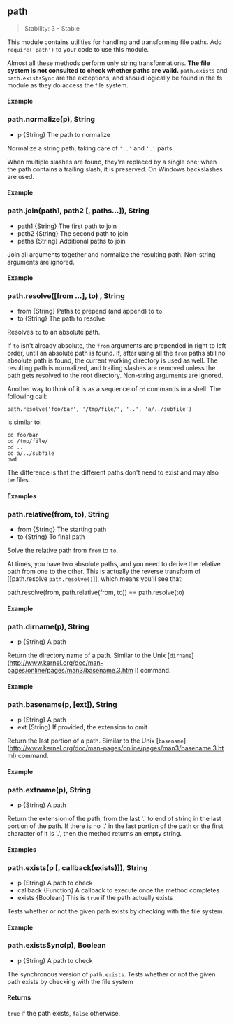 ## path

> Stability: 3 - Stable
    
This module contains utilities for handling and transforming file paths. Add
`require('path')` to your code to use this module.

Almost all these methods perform only string transformations. **The file system
is not consulted to check whether paths are valid.** `path.exists` and
`path.existsSync` are the exceptions, and should logically be found in the fs
module as they do access the file system.


#### Example

<script src='http://snippets.c9.io/github.com/c9/nodemanual.org-examples/nodejs_ref_guide/path/path.js?linestart=3&lineend=0&showlines=false' defer='defer'></script>


### path.normalize(p), String
- p {String}   The path to normalize

Normalize a string path, taking care of `'..'` and `'.'` parts.

When multiple slashes are found, they're replaced by a single one; when the path
contains a trailing slash, it is preserved. On Windows backslashes are used. 

#### Example

<script src='http://snippets.c9.io/github.com/c9/nodemanual.org-examples/nodejs_ref_guide/path/path.normalize.js?linestart=3&lineend=0&showlines=false' defer='defer'></script>



### path.join(path1, path2 [, paths...]), String
- path1 {String}  The first path to join
- path2 {String}  The second path to join
- paths {String}  Additional paths to join

Join all arguments together and normalize the resulting path. Non-string
arguments are ignored.

#### Example

<script src='http://snippets.c9.io/github.com/c9/nodemanual.org-examples/nodejs_ref_guide/path/path.join.js?linestart=3&lineend=0&showlines=false' defer='defer'></script>



### path.resolve([from ...], to) , String
- from {String}  Paths to prepend (and append) to `to`
- to {String}   The path to resolve

Resolves `to` to an absolute path.

If `to` isn't already absolute, the `from` arguments are prepended in right to
left order, until an absolute path is found. If, after using all the `from`
paths still no absolute path is found, the current working directory is used as
well. The resulting path is normalized, and trailing slashes are removed unless
the path gets resolved to the root directory. Non-string arguments are ignored.

Another way to think of it is as a sequence of `cd` commands in a shell. The
following call:

    path.resolve('foo/bar', '/tmp/file/', '..', 'a/../subfile')

is similar to:

    cd foo/bar
    cd /tmp/file/
    cd ..
    cd a/../subfile
    pwd

The difference is that the different paths don't need to exist and may also be
files.

#### Examples

<script src='http://snippets.c9.io/github.com/c9/nodemanual.org-examples/nodejs_ref_guide/path/path.resolve.js?linestart=3&lineend=0&showlines=false' defer='defer'></script>



### path.relative(from, to), String
- from {String}   The starting path
- to {String}   To final path

Solve the relative path from `from` to `to`.

At times, you have two absolute paths, and you need to derive the relative path
from one to the other. This is actually the reverse transform of [[path.resolve
`path.resolve()`]], which means you'll see that:
   
   path.resolve(from, path.relative(from, to)) == path.resolve(to)

#### Example

<script src='http://snippets.c9.io/github.com/c9/nodemanual.org-examples/nodejs_ref_guide/path/path.relative.js?linestart=3&lineend=0&showlines=false' defer='defer'></script>



### path.dirname(p), String
- p {String}   A path

Return the directory name of a path.  Similar to the Unix
[`dirname`](http://www.kernel.org/doc/man-pages/online/pages/man3/basename.3.htm
l) command.

#### Example

<script src='http://snippets.c9.io/github.com/c9/nodemanual.org-examples/nodejs_ref_guide/path/path.dirname.js?linestart=3&lineend=0&showlines=false' defer='defer'></script>



### path.basename(p, [ext]), String
- p {String}   A path
- ext {String}  If provided, the extension to omit

Return the last portion of a path.  Similar to the Unix
[`basename`](http://www.kernel.org/doc/man-pages/online/pages/man3/basename.3.ht
ml) command.

#### Example

<script src='http://snippets.c9.io/github.com/c9/nodemanual.org-examples/nodejs_ref_guide/path/path.basename.js?linestart=3&lineend=0&showlines=false' defer='defer'></script>



### path.extname(p), String
- p {String}   A path

Return the extension of the path, from the last '.' to end of string in the last
portion of the path.  If there is no '.' in the last portion of the path or the
first character of it is '.', then the method returns an empty string.  

#### Examples

<script src='http://snippets.c9.io/github.com/c9/nodemanual.org-examples/nodejs_ref_guide/path/path.extname.js?linestart=3&lineend=0&showlines=false' defer='defer'></script>



### path.exists(p [, callback(exists)]), String
- p {String}   A path to check
- callback {Function}  A callback to execute once the method completes
- exists {Boolean}   This is `true` if the path actually exists

Tests whether or not the given path exists by checking with the file system.

#### Example

<script src='http://snippets.c9.io/github.com/c9/nodemanual.org-examples/nodejs_ref_guide/path/path.exists.js?linestart=3&lineend=0&showlines=false' defer='defer'></script>



###  path.existsSync(p), Boolean
- p {String}   A path to check

The synchronous version of `path.exists`. Tests whether or not the given path
exists by checking with the file system

#### Returns
`true` if the path exists, `false` otherwise.


